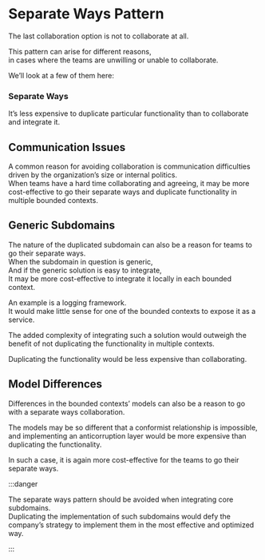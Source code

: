 # Separate Ways Pattern

The last collaboration option is not to collaborate at all.

This pattern can arise for different reasons,  
in cases where the teams are unwilling or unable to collaborate.

We’ll look at a few of them here:

### Separate Ways

It’s less expensive to duplicate particular functionality than to collaborate and integrate it.

## Communication Issues

A common reason for avoiding collaboration is communication difficulties driven by the organization’s size or internal politics.  
When teams have a hard time collaborating and agreeing, it may be more cost-effective to go their separate ways and duplicate functionality in multiple bounded contexts.

## Generic Subdomains

The nature of the duplicated subdomain can also be a reason for teams to go their separate ways.  
When the subdomain in question is generic,  
And if the generic solution is easy to integrate,  
It may be more cost-effective to integrate it locally in each bounded context.

An example is a logging framework.  
It would make little sense for one of the bounded contexts to expose it as a service.

The added complexity of integrating such a solution would outweigh the benefit of not duplicating the functionality in multiple contexts.

Duplicating the functionality would be less expensive than collaborating.

## Model Differences

Differences in the bounded contexts’ models can also be a reason to go with a separate ways collaboration.

The models may be so different that a conformist relationship is impossible, and implementing an anticorruption layer would be more expensive than duplicating the functionality.

In such a case, it is again more cost-effective for the teams to go their separate ways.

:::danger

The separate ways pattern should be avoided when integrating core subdomains.  
Duplicating the implementation of such subdomains would defy the company’s strategy to implement them in the most
effective and optimized way.

:::
